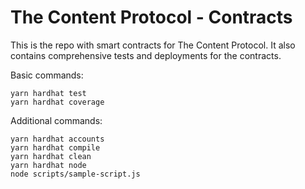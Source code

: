# The Content Protocol - Contracts

This is the repo with smart contracts for The Content Protocol. It also contains comprehensive tests and deployments for the contracts.

Basic commands:

```shell
yarn hardhat test
yarn hardhat coverage

```

Additional commands:

```shell
yarn hardhat accounts
yarn hardhat compile
yarn hardhat clean
yarn hardhat node
node scripts/sample-script.js
```